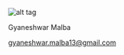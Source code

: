 
![alt tag](https://lh3.googleusercontent.com/-tAT4zyMtuCw/Vway4bgJw9I/AAAAAAAAAMY/bVd1FT2OYQYv6X-MpUApv7flLTla8Jb-QCEw/w139-h140-p/20160403_205918.jpg)

Gyaneshwar Malba

gyaneshwar.malba13@gmail.com



